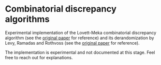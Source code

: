 # Combinatorial discrepancy algorithms

Experimental implementation of the Lovett-Meka combinatorial discrepancy algorithm (see the [original paper](https://epubs.siam.org/doi/abs/10.1137/130929400) for reference) and its derandomization by Levy, Ramadas and Rothvoss (see the [original paper](https://link.springer.com/chapter/10.1007/978-3-319-59250-3_31) for reference).

The implementation is experimental and not documented at this stage. Feel free to reach out for explanations.
